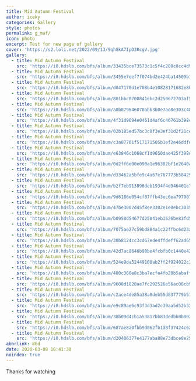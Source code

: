```yaml
---
title: Mid Autumn Festival
author: iceky
categories: Gallery
style: photos
permalink: g_maf/
icon: photo
excerpt: Test for new page of gallery
cover: 'https://s2.loli.net/2022/09/13/9qhGkA7IpD3RcgV.jpg'
gallery:
  - title: Mid Autumn Festival
    src: 'https://i0.hdslb.com/bfs/album/33435bce73573c1c5f4c280c0cc4d9e395b5d8d5.jpg'
  - title: Mid Autumn Festival
    src: 'https://i0.hdslb.com/bfs/album/3455e7eef7f074bd2e424ba14509b10727d37756.jpg'
  - title: Mid Autumn Festival
    src: 'https://i0.hdslb.com/bfs/album/d047170d1e708b4e10828171682e8be26d39de1a.jpg'
  - title: Mid Autumn Festival
    src: 'https://i0.hdslb.com/bfs/album/801bbc0700841ebc2d250672703af58db88d6697.jpg'
  - title: Mid Autumn Festival
    src: 'https://i0.hdslb.com/bfs/album/a8b079646070abb3b0e7ae8e303c488db5da7cc8.jpg'
  - title: Mid Autumn Festival
    src: 'https://i0.hdslb.com/bfs/album/4f31d9694e0461d4af6c46761b398cf3c11b5ae3.jpg'
  - title: Mid Autumn Festival
    src: 'https://i0.hdslb.com/bfs/album/02b185ed57bc3c8f3e3ef31d2f21ceb781cbdef5.jpg'
  - title: Mid Autumn Festival
    src: 'https://i0.hdslb.com/bfs/album/c3a07761f517171505b1ef2e46ddfd605cc0be06.jpg'
  - title: Mid Autumn Festival
    src: 'https://i0.hdslb.com/bfs/album/e63846c1068cf1d9650dae425f398d46f5b3941e.jpg'
  - title: Mid Autumn Festival
    src: 'https://i0.hdslb.com/bfs/album/0d2ff6e00e090a1e96382bf1e2640a5d21d178e3.jpg'
  - title: Mid Autumn Festival
    src: 'https://i0.hdslb.com/bfs/album/d33462a5bfe9c4a67e767773b58429e9a7fc1c06.jpg'
  - title: Mid Autumn Festival    
    src: 'https://i0.hdslb.com/bfs/album/b2f7eb913896deb1934f4d946461e7cedc20affb.jpg'
  - title: Mid Autumn Festival    
    src: 'https://i0.hdslb.com/bfs/album/9d6186e054cf87ffb43ec6ea79790716134fec43.jpg'
  - title: Mid Autumn Festival    
    src: 'https://i0.hdslb.com/bfs/album/47be3002d45f8ee3302e1e0ebc303570ad05d44b.jpg'
  - title: Mid Autumn Festival    
    src: 'https://i0.hdslb.com/bfs/album/b0950d54677d25041eb1526be83fd50d32292db1.jpg'
  - title: Mid Autumn Festival    
    src: 'https://i0.hdslb.com/bfs/album/7075ae27c59bd884a1c22ffbc6d23abfd23835df.jpg'
  - title: Mid Autumn Festival    
    src: 'https://i0.hdslb.com/bfs/album/30b8124cc3cd67ede4ffdeff62ad65abcf613f1f.jpg'
  - title: Mid Autumn Festival    
    src: 'https://i0.hdslb.com/bfs/album/42d7ac8646b98be4fcbfb0c1440e42d581688e81.jpg'
  - title: Mid Autumn Festival    
    src: 'https://i0.hdslb.com/bfs/album/524e9da52449108ab2ff2f924022c30e631b878a.jpg'
  - title: Mid Autumn Festival    
    src: 'https://i0.hdslb.com/bfs/album/480c360e8c3ba7ecfe4fb20b5abaff8a2fb4420b.jpg'
  - title: Mid Autumn Festival    
    src: 'https://i0.hdslb.com/bfs/album/9600d1820ae7fc292526e56ac08cb987a42fd291.jpg'
  - title: Mid Autumn Festival    
    src: 'https://i0.hdslb.com/bfs/album/c2ace4de85a38a0deb55d837779b515db2bf3a11.jpg'
  - title: Mid Autumn Festival    
    src: 'https://i0.hdslb.com/bfs/album/e9c89ae6c93f3d3ad2c39aa5d52b32095a3fe110.jpg'
  - title: Mid Autumn Festival    
    src: 'https://i0.hdslb.com/bfs/album/38b09d4cb1a53817bb83dedbb0b002615bb9e39b.jpg'
  - title: Mid Autumn Festival    
    src: 'https://i0.hdslb.com/bfs/album/687ae8a0fbb9d062fb1d8f37424c62ef19dd6245.jpg'
  - title: Mid Autumn Festival    
    src: 'https://i0.hdslb.com/bfs/album/d20486377e4177aba88e73dbce8e2561642d8f44.jpg'
abbrlink: 8bd
date: 2020-03-08 16:41:38
noindex: true
---
```

Thanks for watching